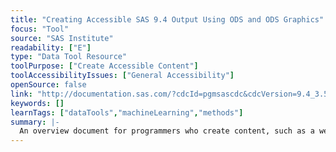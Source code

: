 ```yaml
---
title: "Creating Accessible SAS 9.4 Output Using ODS and ODS Graphics"
focus: "Tool"
source: "SAS Institute"
readability: ["E"]
type: "Data Tool Resource"
toolPurpose: ["Create Accessible Content"]
toolAccessibilityIssues: ["General Accessibility"]
openSource: false
link: "http://documentation.sas.com/?cdcId=pgmsascdc&cdcVersion=9.4_3.5&docsetId=odsacoutput&docsetTarget=titlepage.htm&locale=en"
keywords: []
learnTags: ["dataTools","machineLearning","methods"]
summary: |-
  An overview document for programmers who create content, such as a website, for a broad audience. The recommendations are intended to produce attractive and useful output for all users, including sighted users as well as those with low or no vision. 
---
```


